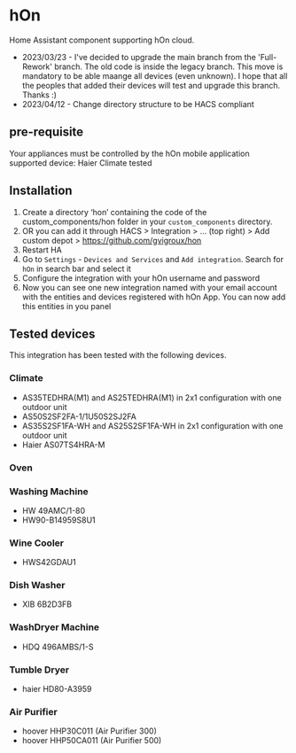# hOn
Home Assistant component supporting hOn cloud.
- 2023/03/23 - I've decided to upgrade the main branch from the 'Full-Rework' branch. The old code is inside the legacy branch.
This move is mandatory to be able maange all devices (even unknown).
I hope that all the peoples that added their devices will test and upgrade this branch. Thanks :)
- 2023/04/12 - Change directory structure to be HACS compliant

## pre-requisite
Your appliances must be controlled by the hOn mobile application
supported device: Haier Climate tested

## Installation

1. Create a directory ‘hon’ containing the code of the custom_components/hon folder in your `custom_components` directory. 
2. OR you can add it through HACS > Integration > ... (top right) > Add custom depot > https://github.com/gvigroux/hon
3. Restart HA
4. Go to `Settings` - `Devices and Services` and `Add integration`. Search for `hOn` in search bar and select it
5. Configure the integration with your hOn username and password
6. Now you can see one new integration named with your email account with the entities and devices registered with hOn App. You can now add this entities in you panel

## Tested devices
This integration has been tested with the following devices.

### Climate
- AS35TEDHRA(M1) and AS25TEDHRA(M1) in 2x1 configuration with one outdoor unit
- AS50S2SF2FA-1/1U50S2SJ2FA
- AS35S2SF1FA-WH and AS25S2SF1FA-WH in 2x1 configuration with one outdoor unit
- Haier AS07TS4HRA-M

### Oven

### Washing Machine
- HW 49AMC/1-80
- HW90-B14959S8U1

### Wine Cooler
- HWS42GDAU1

### Dish Washer
- XIB 6B2D3FB

### WashDryer Machine
- HDQ 496AMBS/1-S

### Tumble Dryer
- haier HD80-A3959

### Air Purifier
- hoover HHP30C011 (Air Purifier 300)
- hoover HHP50CA011 (Air Purifier 500)